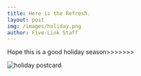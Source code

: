 ```yaml
---
title: Here is the Refresh.
layout: post
img: /images/holiday.png
author: Five-Link Staff
---
```



Hope this is a good holiday season>>>>>>>

<img src="holiday.png" alt="holiday postcard">


